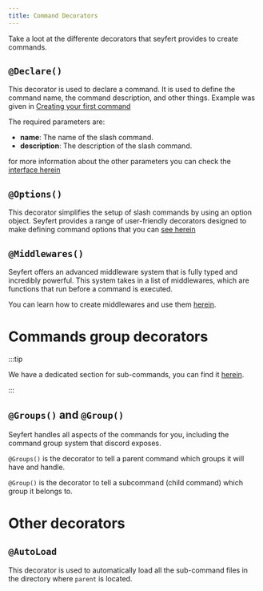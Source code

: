 ```yaml
---
title: Command Decorators
---
```


Take a loot at the differente decorators that seyfert provides to create commands.

## `@Declare()`

This decorator is used to declare a command. It is used to define the command name, the command description, and other things. Example was given in [Creating your first command](/guides/first-command)

The required parameters are:

- **name**: The name of the slash command.
- **description**: The description of the slash command.

for more information about the other parameters you can check the [interface herein](https://github.com/tiramisulabs/seyfert/blob/449be8ea3840fb31a36b1df84ef1b352fe350702/src/commands/decorators.ts#L14)

## ``@Options()``

This decorator simplifies the setup of slash commands by using an option object. Seyfert provides a range of user-friendly decorators designed to make defining command options that you can [see herein](./options)


## ``@Middlewares()``

Seyfert offers an advanced middleware system that is fully typed and incredibly powerful. This system takes in a list of middlewares, which are functions that run before a command is executed.

You can learn how to create middlewares and use them [herein](./middlewares).

# Commands group decorators

:::tip

We have a dedicated section for sub-commands, you can find it [herein](./subcommands).

:::

## `@Groups()` and `@Group()`

Seyfert handles all aspects of the commands for you, including the command group system that discord exposes.

`@Groups()` is the decorator to tell a parent command which groups it will have and handle.

`@Group()` is the decorator to tell a subcommand (child command) which group it belongs to.

# Other decorators

## `@AutoLoad`

This decorator is used to automatically load all the sub-command files in the directory where `parent` is located.